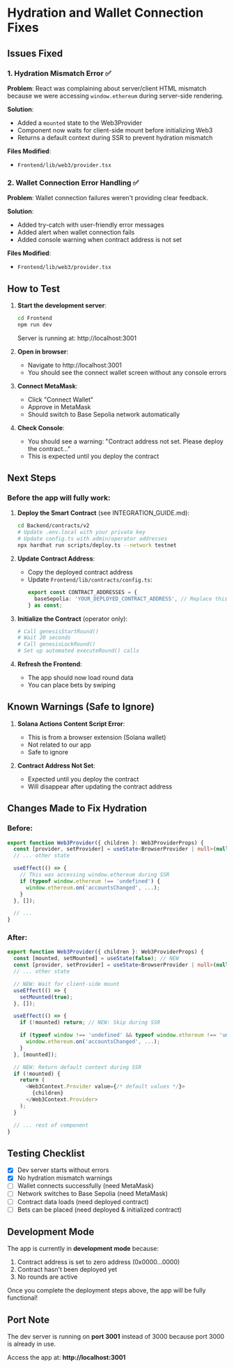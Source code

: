 # Hydration and Wallet Connection Fixes

## Issues Fixed

### 1. Hydration Mismatch Error ✅
**Problem**: React was complaining about server/client HTML mismatch because we were accessing `window.ethereum` during server-side rendering.

**Solution**:
- Added a `mounted` state to the Web3Provider
- Component now waits for client-side mount before initializing Web3
- Returns a default context during SSR to prevent hydration mismatch

**Files Modified**:
- `Frontend/lib/web3/provider.tsx`

### 2. Wallet Connection Error Handling ✅
**Problem**: Wallet connection failures weren't providing clear feedback.

**Solution**:
- Added try-catch with user-friendly error messages
- Added alert when wallet connection fails
- Added console warning when contract address is not set

**Files Modified**:
- `Frontend/lib/web3/provider.tsx`

## How to Test

1. **Start the development server**:
   ```bash
   cd Frontend
   npm run dev
   ```
   Server is running at: http://localhost:3001

2. **Open in browser**:
   - Navigate to http://localhost:3001
   - You should see the connect wallet screen without any console errors

3. **Connect MetaMask**:
   - Click "Connect Wallet"
   - Approve in MetaMask
   - Should switch to Base Sepolia network automatically

4. **Check Console**:
   - You should see a warning: "Contract address not set. Please deploy the contract..."
   - This is expected until you deploy the contract

## Next Steps

### Before the app will fully work:

1. **Deploy the Smart Contract** (see INTEGRATION_GUIDE.md):
   ```bash
   cd Backend/contracts/v2
   # Update .env.local with your private key
   # Update config.ts with admin/operator addresses
   npx hardhat run scripts/deploy.ts --network testnet
   ```

2. **Update Contract Address**:
   - Copy the deployed contract address
   - Update `Frontend/lib/contracts/config.ts`:
     ```typescript
     export const CONTRACT_ADDRESSES = {
       baseSepolia: 'YOUR_DEPLOYED_CONTRACT_ADDRESS', // Replace this
     } as const;
     ```

3. **Initialize the Contract** (operator only):
   ```bash
   # Call genesisStartRound()
   # Wait 20 seconds
   # Call genesisLockRound()
   # Set up automated executeRound() calls
   ```

4. **Refresh the Frontend**:
   - The app should now load round data
   - You can place bets by swiping

## Known Warnings (Safe to Ignore)

1. **Solana Actions Content Script Error**:
   - This is from a browser extension (Solana wallet)
   - Not related to our app
   - Safe to ignore

2. **Contract Address Not Set**:
   - Expected until you deploy the contract
   - Will disappear after updating the contract address

## Changes Made to Fix Hydration

### Before:
```typescript
export function Web3Provider({ children }: Web3ProviderProps) {
  const [provider, setProvider] = useState<BrowserProvider | null>(null);
  // ... other state

  useEffect(() => {
    // This was accessing window.ethereum during SSR
    if (typeof window.ethereum !== 'undefined') {
      window.ethereum.on('accountsChanged', ...);
    }
  }, []);

  // ...
}
```

### After:
```typescript
export function Web3Provider({ children }: Web3ProviderProps) {
  const [mounted, setMounted] = useState(false); // NEW
  const [provider, setProvider] = useState<BrowserProvider | null>(null);
  // ... other state

  // NEW: Wait for client-side mount
  useEffect(() => {
    setMounted(true);
  }, []);

  useEffect(() => {
    if (!mounted) return; // NEW: Skip during SSR

    if (typeof window !== 'undefined' && typeof window.ethereum !== 'undefined') {
      window.ethereum.on('accountsChanged', ...);
    }
  }, [mounted]);

  // NEW: Return default context during SSR
  if (!mounted) {
    return (
      <Web3Context.Provider value={/* default values */}>
        {children}
      </Web3Context.Provider>
    );
  }

  // ... rest of component
}
```

## Testing Checklist

- [x] Dev server starts without errors
- [x] No hydration mismatch warnings
- [ ] Wallet connects successfully (need MetaMask)
- [ ] Network switches to Base Sepolia (need MetaMask)
- [ ] Contract data loads (need deployed contract)
- [ ] Bets can be placed (need deployed & initialized contract)

## Development Mode

The app is currently in **development mode** because:
1. Contract address is set to zero address (0x0000...0000)
2. Contract hasn't been deployed yet
3. No rounds are active

Once you complete the deployment steps above, the app will be fully functional!

## Port Note

The dev server is running on **port 3001** instead of 3000 because port 3000 is already in use.

Access the app at: **http://localhost:3001**
